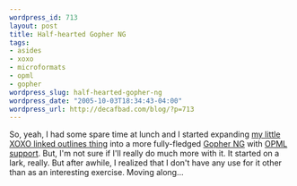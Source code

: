 ```yaml
--- 
wordpress_id: 713
layout: post
title: Half-hearted Gopher NG
tags: 
- asides
- xoxo
- microformats
- opml
- gopher
wordpress_slug: half-hearted-gopher-ng
wordpress_date: "2005-10-03T18:34:43-04:00"
wordpress_url: http://decafbad.com/blog/?p=713
---
```

So, yeah, I had some spare time at lunch and I started expanding [my little XOXO linked outlines thing][xoxo] into a more fully-fledged [Gopher NG][gng] with [OPML support][xto].  But, I'm not sure if I'll really do much more with it.  It started on a lark, really.  But after awhile, I realized that I don't have any use for it other than as an interesting exercise.  Moving along...

[xto]: http://decafbad.com/trac/browser/trunk/GopherNext/opml-to-xoxo.xsl
[gng]: http://decafbad.com/trac/browser/trunk/GopherNext
[xoxo]: http://decafbad.com/blog/2005/10/02/web-directories-with-xoxo-and-xsl
